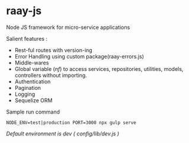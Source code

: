 
# raay-js

Node JS framework for micro-service applications

Salient features :

* Rest-ful routes with version-ing
* Error Handling using custom package(raay-errors.js)
* Middle-wares
* Global variable (*nf*) to access services, repositories, utilities, models, controllers without importing.
* Authentication 
* Pagination
* Logging 
* Sequelize ORM



Sample run command 


```
NODE_ENV=test|production PORT=3000 npx gulp serve
```


_Default environment is dev ( config/lib/dev.js )_